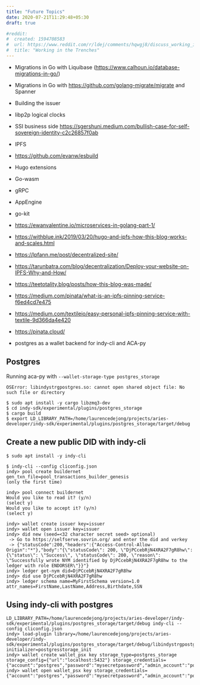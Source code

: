 ```yaml
---
title: "Future Topics"
date: 2020-07-21T11:29:48+05:30
draft: true

#reddit:
#  created: 1594708583 
#  url: https://www.reddit.com/r/ldej/comments/hqwgj8/discuss_working_in_the_trenches/
#  title: "Working in the Trenches"
---
```


- Migrations in Go with Liquibase (https://www.calhoun.io/database-migrations-in-go/)
- Migrations in Go with https://github.com/golang-migrate/migrate and Spanner
- Building the issuer
- libp2p logical clocks

- SSI business side https://sgershuni.medium.com/bullish-case-for-self-sovereign-identity-c2c26857f0ab

- IPFS
- https://github.com/evanw/esbuild
- Hugo extensions
- Go-wasm
- gRPC
- AppEngine
- go-kit
- https://ewanvalentine.io/microservices-in-golang-part-1/
- https://withblue.ink/2019/03/20/hugo-and-ipfs-how-this-blog-works-and-scales.html
- https://lpfann.me/post/decentralized-site/
- https://tarunbatra.com/blog/decentralization/Deploy-your-website-on-IPFS-Why-and-How/
- https://teetotality.blog/posts/how-this-blog-was-made/
- https://medium.com/pinata/what-is-an-ipfs-pinning-service-f6ed4cd7e475
- https://medium.com/textileio/easy-personal-ipfs-pinning-service-with-textile-9d366da4e420
- https://pinata.cloud/


- postgres as a wallet backend for indy-cli and ACA-py

## Postgres

Running aca-py with `--wallet-storage-type postgres_storage`

`OSError: libindystrgpostgres.so: cannot open shared object file: No such file or directory`

```
$ sudo apt install -y cargo libzmq3-dev
$ cd indy-sdk/experimental/plugins/postgres_storage
$ cargo build
$ export LD_LIBRARY_PATH=/home/laurencedejong/projects/aries-developer/indy-sdk/experimental/plugins/postgres_storage/target/debug
```

## Create a new public DID with indy-cli

```
$ sudo apt install -y indy-cli

$ indy-cli --config cliconfig.json
indy> pool create buildernet gen_txn_file=pool_transactions_builder_genesis
(only the first time)

indy> pool connect buildernet
Would you like to read it? (y/n)
(select y)
Would you like to accept it? (y/n)
(select y)

indy> wallet create issuer key=issuer
indy> wallet open issuer key=issuer
indy> did new (seed=<32 character secret seed> optional)
 -> Go to https://selfserve.sovrin.org/ and enter the did and verkey
 -> {"statusCode":200,"headers":{"Access-Control-Allow-Origin":"*"},"body":"{\"statusCode\": 200, \"DjPCcebRjN4XRA2F7gR8hw\": {\"status\": \"Success\", \"statusCode\": 200, \"reason\": \"Successfully wrote NYM identified by DjPCcebRjN4XRA2F7gR8hw to the ledger with role ENDORSER\"}}"}
indy> ledger get-nym did=DjPCcebRjN4XRA2F7gR8hw
indy> did use DjPCcebRjN4XRA2F7gR8hw
indy> ledger schema name=MyFirstSchema version=1.0 attr_names=FirstName,LastName,Address,Birthdate,SSN
```

## Using indy-cli with postgres

```
LD_LIBRARY_PATH=/home/laurencedejong/projects/aries-developer/indy-sdk/experimental/plugins/postgres_storage/target/debug indy-cli --config cliconfig.json
indy> load-plugin library=/home/laurencedejong/projects/aries-developer/indy-sdk/experimental/plugins/postgres_storage/target/debug/libindystrgpostgres.so initializer=postgresstorage_init
indy> wallet create wallet_psx key storage_type=postgres_storage storage_config={"url":"localhost:5432"} storage_credentials={"account":"postgres","password":"mysecretpassword","admin_account":"postgres","admin_password":"mysecretpassword"}
indy> wallet open wallet_psx key storage_credentials={"account":"postgres","password":"mysecretpassword","admin_account":"postgres","admin_password":"mysecretpassword"}
```
